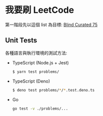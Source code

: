 # 我要刷 LeetCode

第一階段先以這個 list 為目標: [Blind Curated 75](https://leetcode.com/list/xoqag3yj/)

## Unit Tests

各種語言與執行環境的測試方法:

* TypeScript (Node.js + Jest)

  ```bash
  $ yarn test problems/
  ```

* TypeScript (Deno)

  ```bash
  $ deno test problems/*/*.test.deno.ts
  ```
  
* Go

  ```bash
  go test -v ./problems/...
  ```
